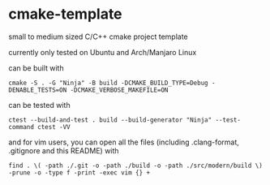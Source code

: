 # cmake-template

small to medium sized C/C++ cmake project template

currently only tested on Ubuntu and Arch/Manjaro Linux

can be built with

```
cmake -S . -G "Ninja" -B build -DCMAKE_BUILD_TYPE=Debug -DENABLE_TESTS=ON -DCMAKE_VERBOSE_MAKEFILE=ON
```

can be tested with

```
ctest --build-and-test . build --build-generator "Ninja" --test-command ctest -VV
```

and for vim users, you can open all the files (including .clang-format, .gitignore and this README) with

```
find . \( -path ./.git -o -path ./build -o -path ./src/modern/build \) -prune -o -type f -print -exec vim {} +
```
